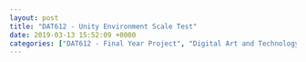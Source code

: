 ```yaml
---
layout: post
title: "DAT612 - Unity Environment Scale Test"
date: 2019-03-13 15:52:09 +0000
categories: ["DAT612 - Final Year Project", "Digital Art and Technology"]
---
```


<figure class="wp-block-gallery has-nested-images columns-default is-cropped"><figure class="wp-block-image size-large"><a href="{{ site.baseurl }}/wp-content/uploads/2023/05/aerial-plan_33490774068_o-1-scaled.jpg"><img src="https://www.circleseven.co.uk/wp-content/uploads/2023/05/aerial-plan_33490774068_o-1-1018x1024.jpg" alt="" class="wp-image-1058"/></a></figure>

<figure class="wp-block-image size-large"><a href="{{ site.baseurl }}/wp-content/uploads/2023/05/environment_01_46643723124_o.jpg"><img src="https://www.circleseven.co.uk/wp-content/uploads/2023/05/environment_01_46643723124_o-1024x576.jpg" alt="" class="wp-image-1055"/></a></figure>

<figure class="wp-block-image size-large"><a href="{{ site.baseurl }}/wp-content/uploads/2023/05/environment_02_46643723034_o.jpg"><img src="https://www.circleseven.co.uk/wp-content/uploads/2023/05/environment_02_46643723034_o-1024x576.jpg" alt="" class="wp-image-1057"/></a></figure>

<figure class="wp-block-image size-large"><a href="{{ site.baseurl }}/wp-content/uploads/2023/05/environment_03_33490736138_o.jpg"><img src="https://www.circleseven.co.uk/wp-content/uploads/2023/05/environment_03_33490736138_o-1024x576.jpg" alt="" class="wp-image-1056"/></a></figure>

<figure class="wp-block-image size-large"><a href="{{ site.baseurl }}/wp-content/uploads/2023/05/environment_04_46643722984_o.jpg"><img src="https://www.circleseven.co.uk/wp-content/uploads/2023/05/environment_04_46643722984_o-1024x576.jpg" alt="" class="wp-image-1053"/></a></figure>

<figure class="wp-block-image size-large"><a href="{{ site.baseurl }}/wp-content/uploads/2023/05/environment_06_46643851014_o.jpg"><img src="https://www.circleseven.co.uk/wp-content/uploads/2023/05/environment_06_46643851014_o-1024x576.jpg" alt="" class="wp-image-1054"/></a></figure>
</figure>
